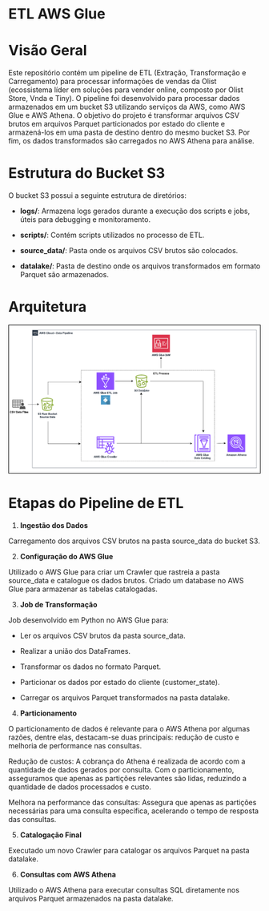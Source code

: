 # ETL AWS Glue

# Visão Geral

Este repositório contém um pipeline de ETL (Extração, Transformação e Carregamento) para processar informações de vendas da Olist (ecossistema líder em soluções para vender online, composto por Olist Store, Vnda e Tiny). O pipeline foi desenvolvido para processar dados armazenados em um bucket S3 utilizando serviços da AWS, como AWS Glue e AWS Athena. O objetivo do projeto é transformar arquivos CSV brutos em arquivos Parquet particionados por estado do cliente e armazená-los em uma pasta de destino dentro do mesmo bucket S3. Por fim, os dados transformados são carregados no AWS Athena para análise.

# Estrutura do Bucket S3

O bucket S3 possui a seguinte estrutura de diretórios:

- **logs/**: Armazena logs gerados durante a execução dos scripts e jobs, úteis para debugging e monitoramento.

- **scripts/**: Contém scripts utilizados no processo de ETL.

- **source_data/**: Pasta onde os arquivos CSV brutos são colocados.

- **datalake/**: Pasta de destino onde os arquivos transformados em formato Parquet são armazenados.

# Arquitetura 

![Captura de Tela](image/Captura%20de%20tela%202024-08-07%20103744.png)


# Etapas do Pipeline de ETL

1. **Ingestão dos Dados**
   
Carregamento dos arquivos CSV brutos na pasta source_data do bucket S3.

2. **Configuração do AWS Glue**

Utilizado o AWS Glue para criar um Crawler que rastreia a pasta source_data e catalogue os dados brutos.
Criado um database no AWS Glue para armazenar as tabelas catalogadas.

3. **Job de Transformação**

Job desenvolvido em Python no AWS Glue para:

- Ler os arquivos CSV brutos da pasta source_data.

- Realizar a união dos DataFrames.

- Transformar os dados no formato Parquet.

- Particionar os dados por estado do cliente (customer_state).

- Carregar os arquivos Parquet transformados na pasta datalake.

4. **Particionamento**

O particionamento de dados é relevante para o AWS Athena por algumas razões, dentre elas, destacam-se duas principais: redução de custo e melhoria de performance nas consultas.

Redução de custos: A cobrança do Athena é realizada de acordo com a quantidade de dados gerados por consulta. Com o particionamento, asseguramos que apenas as partições relevantes são lidas, reduzindo a quantidade de dados processados e custo.

Melhora na performance das consultas: Assegura que apenas as partições necessárias para uma consulta específica, acelerando o tempo de resposta das consultas.

5. **Catalogação Final**

Executado um novo Crawler para catalogar os arquivos Parquet na pasta datalake.
  
6. **Consultas com AWS Athena**

Utilizado o AWS Athena para executar consultas SQL diretamente nos arquivos Parquet armazenados na pasta datalake.
